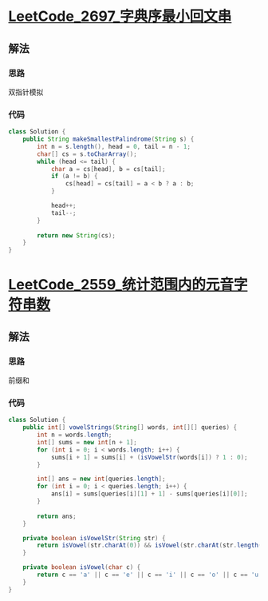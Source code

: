 # [LeetCode_2697_字典序最小回文串](https://leetcode.cn/problems/lexicographically-smallest-palindrome/)
## 解法
### 思路
双指针模拟
### 代码
```java
class Solution {
    public String makeSmallestPalindrome(String s) {
        int n = s.length(), head = 0, tail = n - 1;
        char[] cs = s.toCharArray();
        while (head <= tail) {
            char a = cs[head], b = cs[tail];
            if (a != b) {
                cs[head] = cs[tail] = a < b ? a : b;
            }

            head++;
            tail--;
        }
        
        return new String(cs);
    }
}
```
# [LeetCode_2559_统计范围内的元音字符串数](https://leetcode.cn/problems/count-vowel-strings-in-ranges/)
## 解法
### 思路
前缀和
### 代码
```java
class Solution {
    public int[] vowelStrings(String[] words, int[][] queries) {
        int n = words.length;
        int[] sums = new int[n + 1];
        for (int i = 0; i < words.length; i++) {
            sums[i + 1] = sums[i] + (isVowelStr(words[i]) ? 1 : 0);
        }

        int[] ans = new int[queries.length];
        for (int i = 0; i < queries.length; i++) {
            ans[i] = sums[queries[i][1] + 1] - sums[queries[i][0]];
        }
        
        return ans;
    }

    private boolean isVowelStr(String str) {
        return isVowel(str.charAt(0)) && isVowel(str.charAt(str.length() - 1));
    }

    private boolean isVowel(char c) {
        return c == 'a' || c == 'e' || c == 'i' || c == 'o' || c == 'u';
    }
}
```